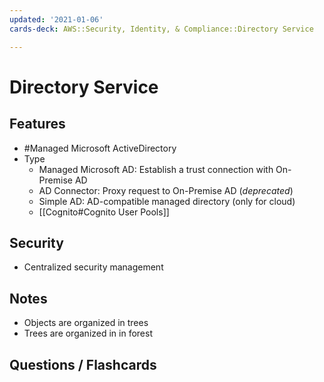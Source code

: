 ```yaml
---
updated: '2021-01-06'
cards-deck: AWS::Security, Identity, & Compliance::Directory Service

---
```


# Directory Service

## Features

- #Managed Microsoft ActiveDirectory
- Type
    - Managed Microsoft AD: Establish a trust connection with On-Premise AD
    - AD Connector: Proxy request to On-Premise AD (*deprecated*)
    - Simple AD: AD-compatible managed directory (only for cloud)
    - [[Cognito#Cognito User Pools]]

## Security

- Centralized security management

## Notes

- Objects are organized in trees
- Trees are organized in in forest

## Questions / Flashcards